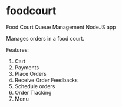 # foodcourt
Food Court Queue Management NodeJS app

Manages orders in a food court.
  
 Features:
 1. Cart
 2. Payments
 3. Place Orders
 4. Receive Order Feedbacks
 5. Schedule orders
 6. Order Tracking
 7. Menu
